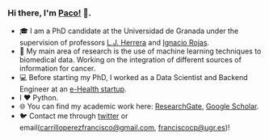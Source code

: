 ### Hi there, I'm [Paco!](https://pacocp.es) 👋.  

- 🎓 I am a PhD candidate at the Universidad de Granada under the supervision of professors [L.J. Herrera](https://scholar.google.es/citations?hl=es&user=RsrJHl8AAAAJ) and [Ignacio Rojas](https://scholar.google.es/citations?user=o6uOKG0AAAAJ&hl=es&oi=ao). 
- 🧬 My main area of research is the use of machine learning techniques to biomedical data. Working on the integration of different sources of information for cancer.
- 💻 Before starting my PhD, I worked as a Data Scientist and Backend Engineer at an [e-Health startup](https://www.mdurance.eu/).
- I ❤️ Python.
- 🌐 You can find my academic work here: [ResearchGate](https://www.researchgate.net/profile/Francisco_Carrillo-Perez), [Google Scholar](https://scholar.google.com/citations?user=KqHbnTkAAAAJ&hl=en).
- 🐦 Contact me through [twitter](https://twitter.com/pacocp9) or email(carrilloperezfrancisco@gmail.com, franciscocp@ugr.es)! 

